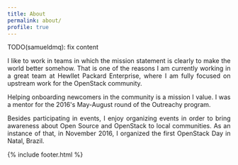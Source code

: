 ```yaml
---
title: About
permalink: about/
profile: true
---
```


TODO(samueldmq): fix content

<p align="justify">
I like to work in teams in which the mission statement is clearly to make the
world better somehow. That is one of the reasons I am currently working in a
great team at Hewllet Packard Enterprise, where I am fully focused on upstream
work for the OpenStack community.
</p>

<p align="justify">
Helping onboarding newcomers in the community is a mission I value. I was a
mentor for the 2016's May-August round of the Outreachy program.
</p>

<p align="justify">
Besides participating in events, I enjoy organizing events in order to bring
awareness about Open Source and OpenStack to local communities. As an instance
of that, in November 2016, I organized the first OpenStack Day in Natal,
Brazil.
</p>


{% include footer.html %}